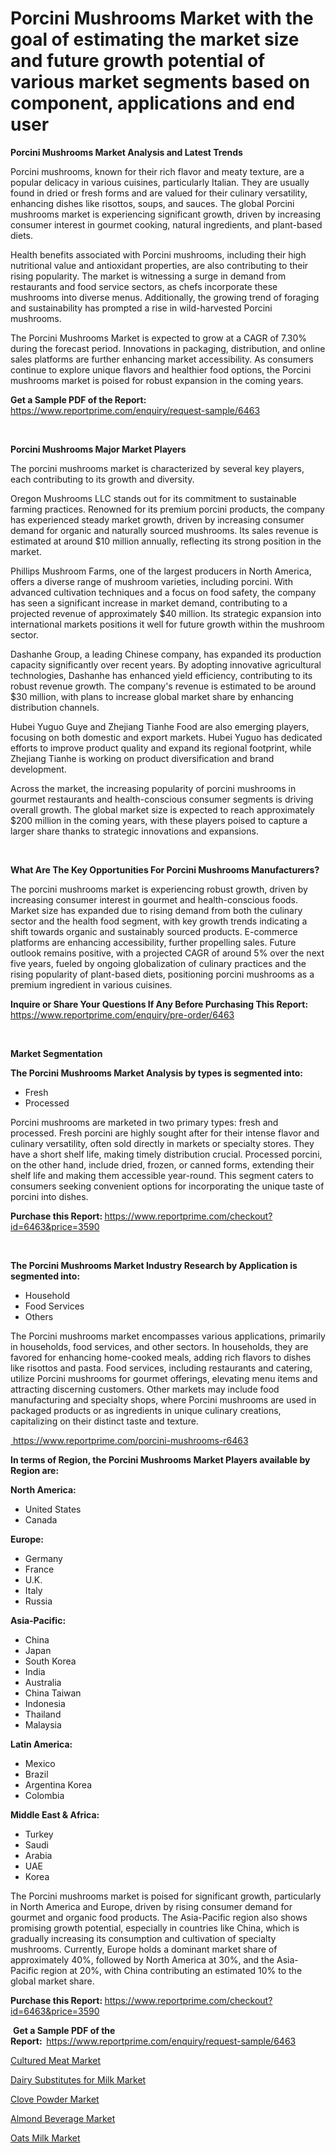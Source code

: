 <p><h1>Porcini Mushrooms Market with the goal of estimating the market size and future growth potential of various market segments based on component, applications and end user</h1></p><p><strong>Porcini Mushrooms Market Analysis and Latest Trends</strong></p>
<p><p>Porcini mushrooms, known for their rich flavor and meaty texture, are a popular delicacy in various cuisines, particularly Italian. They are usually found in dried or fresh forms and are valued for their culinary versatility, enhancing dishes like risottos, soups, and sauces. The global Porcini mushrooms market is experiencing significant growth, driven by increasing consumer interest in gourmet cooking, natural ingredients, and plant-based diets. </p><p>Health benefits associated with Porcini mushrooms, including their high nutritional value and antioxidant properties, are also contributing to their rising popularity. The market is witnessing a surge in demand from restaurants and food service sectors, as chefs incorporate these mushrooms into diverse menus. Additionally, the growing trend of foraging and sustainability has prompted a rise in wild-harvested Porcini mushrooms.</p><p>The Porcini Mushrooms Market is expected to grow at a CAGR of 7.30% during the forecast period. Innovations in packaging, distribution, and online sales platforms are further enhancing market accessibility. As consumers continue to explore unique flavors and healthier food options, the Porcini mushrooms market is poised for robust expansion in the coming years.</p></p>
<p><strong>Get a Sample PDF of the Report:&nbsp;</strong> <a href="https://www.reportprime.com/enquiry/request-sample/6463?utm_campaign=1088&utm_medium=2&utm_source=Github&utm_content=ia&utm_term=19032025&utm_id=porcini-mushrooms">https://www.reportprime.com/enquiry/request-sample/6463</a></p>
<p>&nbsp;</p>
<p><strong>Porcini Mushrooms Major Market Players</strong></p>
<p><p>The porcini mushrooms market is characterized by several key players, each contributing to its growth and diversity. </p><p>Oregon Mushrooms LLC stands out for its commitment to sustainable farming practices. Renowned for its premium porcini products, the company has experienced steady market growth, driven by increasing consumer demand for organic and naturally sourced mushrooms. Its sales revenue is estimated at around $10 million annually, reflecting its strong position in the market.</p><p>Phillips Mushroom Farms, one of the largest producers in North America, offers a diverse range of mushroom varieties, including porcini. With advanced cultivation techniques and a focus on food safety, the company has seen a significant increase in market demand, contributing to a projected revenue of approximately $40 million. Its strategic expansion into international markets positions it well for future growth within the mushroom sector.</p><p>Dashanhe Group, a leading Chinese company, has expanded its production capacity significantly over recent years. By adopting innovative agricultural technologies, Dashanhe has enhanced yield efficiency, contributing to its robust revenue growth. The company's revenue is estimated to be around $30 million, with plans to increase global market share by enhancing distribution channels.</p><p>Hubei Yuguo Guye and Zhejiang Tianhe Food are also emerging players, focusing on both domestic and export markets. Hubei Yuguo has dedicated efforts to improve product quality and expand its regional footprint, while Zhejiang Tianhe is working on product diversification and brand development.</p><p>Across the market, the increasing popularity of porcini mushrooms in gourmet restaurants and health-conscious consumer segments is driving overall growth. The global market size is expected to reach approximately $200 million in the coming years, with these players poised to capture a larger share thanks to strategic innovations and expansions.</p></p>
<p>&nbsp;</p>
<p><strong>What Are The Key Opportunities For Porcini Mushrooms Manufacturers?</strong></p>
<p><p>The porcini mushrooms market is experiencing robust growth, driven by increasing consumer interest in gourmet and health-conscious foods. Market size has expanded due to rising demand from both the culinary sector and the health food segment, with key growth trends indicating a shift towards organic and sustainably sourced products. E-commerce platforms are enhancing accessibility, further propelling sales. Future outlook remains positive, with a projected CAGR of around 5% over the next five years, fueled by ongoing globalization of culinary practices and the rising popularity of plant-based diets, positioning porcini mushrooms as a premium ingredient in various cuisines.</p></p>
<p><strong>Inquire or Share Your Questions If Any Before Purchasing This Report:</strong> <a href="https://www.reportprime.com/enquiry/pre-order/6463?utm_campaign=1088&utm_medium=2&utm_source=Github&utm_content=ia&utm_term=19032025&utm_id=porcini-mushrooms">https://www.reportprime.com/enquiry/pre-order/6463</a></p>
<p>&nbsp;</p>
<p><strong>Market Segmentation</strong></p>
<p><strong>The Porcini Mushrooms Market Analysis by types is segmented into:</strong></p>
<p><ul><li>Fresh</li><li>Processed</li></ul></p>
<p><p>Porcini mushrooms are marketed in two primary types: fresh and processed. Fresh porcini are highly sought after for their intense flavor and culinary versatility, often sold directly in markets or specialty stores. They have a short shelf life, making timely distribution crucial. Processed porcini, on the other hand, include dried, frozen, or canned forms, extending their shelf life and making them accessible year-round. This segment caters to consumers seeking convenient options for incorporating the unique taste of porcini into dishes.</p></p>
<p><strong>Purchase this Report:&nbsp;</strong><a href="https://www.reportprime.com/checkout?id=6463&price=3590&utm_campaign=1088&utm_medium=2&utm_source=Github&utm_content=ia&utm_term=19032025&utm_id=porcini-mushrooms">https://www.reportprime.com/checkout?id=6463&price=3590</a></p>
<p>&nbsp;</p>
<p><strong>The Porcini Mushrooms Market Industry Research by Application is segmented into:</strong></p>
<p><ul><li>Household</li><li>Food Services</li><li>Others</li></ul></p>
<p><p>The Porcini mushrooms market encompasses various applications, primarily in households, food services, and other sectors. In households, they are favored for enhancing home-cooked meals, adding rich flavors to dishes like risottos and pasta. Food services, including restaurants and catering, utilize Porcini mushrooms for gourmet offerings, elevating menu items and attracting discerning customers. Other markets may include food manufacturing and specialty shops, where Porcini mushrooms are used in packaged products or as ingredients in unique culinary creations, capitalizing on their distinct taste and texture.</p></p>
<p><a href="https://www.reportprime.com/porcini-mushrooms-r6463?utm_campaign=1088&utm_medium=2&utm_source=Github&utm_content=ia&utm_term=19032025&utm_id=porcini-mushrooms">&nbsp;https://www.reportprime.com/porcini-mushrooms-r6463</a></p>
<p><strong>In terms of Region, the Porcini Mushrooms Market Players available by Region are:</strong></p>
<p>
    <p> <strong> North America: </strong>
        <ul>
            <li>United States</li>
            <li>Canada</li>
        </ul>
        </p> 
    <p> <strong> Europe: </strong>
        <ul>
            <li>Germany</li>
            <li>France</li>
            <li>U.K.</li>
            <li>Italy</li>
            <li>Russia</li>
        </ul>
        </p> 
    <p> <strong> Asia-Pacific: </strong>
        <ul>
            <li>China</li>
            <li>Japan</li>
            <li>South Korea</li>
            <li>India</li>
            <li>Australia</li>
            <li>China Taiwan</li>
            <li>Indonesia</li>
            <li>Thailand</li>
            <li>Malaysia</li>
        </ul>
        </p> 
    <p> <strong> Latin America: </strong>
        <ul>
            <li>Mexico</li>
            <li>Brazil</li>
            <li>Argentina Korea</li>
            <li>Colombia</li>
        </ul>
        </p> 
    <p> <strong> Middle East & Africa: </strong>
        <ul>
            <li>Turkey</li>
            <li>Saudi</li>
            <li>Arabia</li>
            <li>UAE</li>
            <li>Korea</li>
        </ul>
    </p>
    </p>
<p><p>The Porcini mushrooms market is poised for significant growth, particularly in North America and Europe, driven by rising consumer demand for gourmet and organic food products. The Asia-Pacific region also shows promising growth potential, especially in countries like China, which is gradually increasing its consumption and cultivation of specialty mushrooms. Currently, Europe holds a dominant market share of approximately 40%, followed by North America at 30%, and the Asia-Pacific region at 20%, with China contributing an estimated 10% to the global market share.</p></p>
<p><strong>Purchase this Report: </strong><a href="https://www.reportprime.com/checkout?id=6463&price=3590&utm_campaign=1088&utm_medium=2&utm_source=Github&utm_content=ia&utm_term=19032025&utm_id=porcini-mushrooms">https://www.reportprime.com/checkout?id=6463&price=3590</a></p>
<p>&nbsp;<strong>Get a Sample PDF of the Report:&nbsp;&nbsp;</strong><a href="https://www.reportprime.com/enquiry/request-sample/6463?utm_campaign=1088&utm_medium=2&utm_source=Github&utm_content=ia&utm_term=19032025&utm_id=porcini-mushrooms">https://www.reportprime.com/enquiry/request-sample/6463</a></p>
<p><strong></strong></p>
<p><p><a href="https://github.com/paljuhubeyde/Market-Research-Report-List-1/blob/main/cultured-meat-market.md?utm_campaign=1088&utm_medium=2&utm_source=Github&utm_content=ia&utm_term=19032025&utm_id=porcini-mushrooms">Cultured Meat Market</a></p><p><a href="https://github.com/nacrehuipie/Market-Research-Report-List-1/blob/main/dairy-substitutes-for-milk-market.md?utm_campaign=1088&utm_medium=2&utm_source=Github&utm_content=ia&utm_term=19032025&utm_id=porcini-mushrooms">Dairy Substitutes for Milk Market</a></p><p><a href="https://github.com/wynonachirei9/Market-Research-Report-List-1/blob/main/clove-powder-market.md?utm_campaign=1088&utm_medium=2&utm_source=Github&utm_content=ia&utm_term=19032025&utm_id=porcini-mushrooms">Clove Powder Market</a></p><p><a href="https://github.com/miottaredlin79/Market-Research-Report-List-1/blob/main/almond-beverage-market.md?utm_campaign=1088&utm_medium=2&utm_source=Github&utm_content=ia&utm_term=19032025&utm_id=porcini-mushrooms">Almond Beverage Market</a></p><p><a href="https://github.com/ugurgyuri/Market-Research-Report-List-1/blob/main/oats-milk-market.md?utm_campaign=1088&utm_medium=2&utm_source=Github&utm_content=ia&utm_term=19032025&utm_id=porcini-mushrooms">Oats Milk Market</a></p></p>